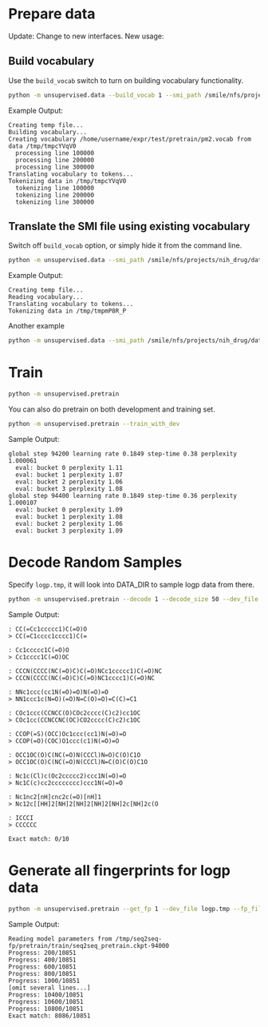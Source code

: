 # Prepare data

Update: Change to new interfaces. New usage:

## Build vocabulary

Use the `build_vocab` switch to turn on building vocabulary functionality.

```bash
python -m unsupervised.data --build_vocab 1 --smi_path /smile/nfs/projects/nih_drug/data/pm2/pm2.smi --vocab_path ~/expr/seq2seq-fp/pretrain/pm2.vocab --out_path ~/expr/seq2seq-fp/pretrain/pm2.tokens --tmp_path ~/expr/seq2seq-fp/pretrain/pm2.tmp
```

Example Output:
```
Creating temp file...
Building vocabulary...
Creating vocabulary /home/username/expr/test/pretrain/pm2.vocab from data /tmp/tmpcYVqV0
  processing line 100000
  processing line 200000
  processing line 300000
Translating vocabulary to tokens...
Tokenizing data in /tmp/tmpcYVqV0
  tokenizing line 100000
  tokenizing line 200000
  tokenizing line 300000
```

## Translate the SMI file using existing vocabulary

Switch off `build_vocab` option, or simply hide it from the command line.

```bash
python -m unsupervised.data --smi_path /smile/nfs/projects/nih_drug/data/logp/logp.smi --vocab_path ~/expr/seq2seq-fp/pretrain/pm2.vocab --out_path ~/expr/seq2seq-fp/pretrain/logp.tokens --tmp_path ~/expr/seq2seq-fp/pretrain/logp.tmp
```

Example Output:
```
Creating temp file...
Reading vocabulary...
Translating vocabulary to tokens...
Tokenizing data in /tmp/tmpmP8R_P
```

Another example
```bash
python -m unsupervised.data --smi_path /smile/nfs/projects/nih_drug/data/pm2/pm2_10k/pm2_10k.smi --tmp_path ~/expr/test/pretrain/pm2_10k.tmp --vocab_path ~/expr/test/pretrain/pm2.vocab --out_path ~/expr/test/pretrain/pm2_10k.tokens
```

# Train 

```bash
python -m unsupervised.pretrain
```

You can also do pretrain on both development and training set.
```bash
python -m unsupervised.pretrain --train_with_dev
```

Sample Output:

```
global step 94200 learning rate 0.1849 step-time 0.38 perplexity 1.000061
  eval: bucket 0 perplexity 1.11
  eval: bucket 1 perplexity 1.07
  eval: bucket 2 perplexity 1.06
  eval: bucket 3 perplexity 1.08
global step 94400 learning rate 0.1849 step-time 0.36 perplexity 1.000107
  eval: bucket 0 perplexity 1.09
  eval: bucket 1 perplexity 1.08
  eval: bucket 2 perplexity 1.06
  eval: bucket 3 perplexity 1.09
```

# Decode Random Samples

Specify `logp.tmp`, it will look into DATA_DIR to sample logp data from there.

```bash
python -m unsupervised.pretrain --decode 1 --decode_size 50 --dev_file logp.tmp
```

Sample Output:

```
: CC(=Cc1ccccc1)C(=O)O
> CC(=C1cccc1cccc1)C(=

: Cc1ccccc1C(=O)O
> Cc1cccc1C(=O)OC

: CCCN(CCCC(NC(=O)C)C(=O)NCc1ccccc1)C(=O)NC
> CCCN(CCCC(NC(=O)C)C(=O)NC1cccc1)C(=O)NC

: NNc1ccc(cc1N(=O)=O)N(=O)=O
> NN1ccc1c(N=O)(=O)N=C(O)=O)=C(C)=C1

: COc1ccc(CCNCC(O)COc2cccc(C)c2)cc1OC
> COc1cc(CCNCCNC(OC)CO2cccc(C)c2)c1OC

: CCOP(=S)(OCC)Oc1ccc(cc1)N(=O)=O
> CCOP(=O)(COC)O1ccc(c1)N(=O)=O

: OCC1OC(O)C(NC(=O)N(CCCl)N=O)C(O)C1O
> OCC1OC(O)C(NC(=O)N(CCCl)N=C(O)C(O)C1O

: Nc1c(Cl)c(Oc2ccccc2)ccc1N(=O)=O
> Nc1C(c)cc2cccccccc)ccc1N(=O)=O

: Nc1nc2[nH]cnc2c(=O)[nH]1
> Nc12c[[HH]2[NH]2[NH]2[NH]2[NH]2c[NH]2c(O

: ICCCI
> CCCCCC

Exact match: 0/10
```

# Generate all fingerprints for logp data

```bash
python -m unsupervised.pretrain --get_fp 1 --dev_file logp.tmp --fp_file logp.fp
```

Sample Output:

```
Reading model parameters from /tmp/seq2seq-fp/pretrain/train/seq2seq_pretrain.ckpt-94000
Progress: 200/10851
Progress: 400/10851
Progress: 600/10851
Progress: 800/10851
Progress: 1000/10851
[omit several lines...]
Progress: 10400/10851
Progress: 10600/10851
Progress: 10800/10851
Exact match: 8086/10851
```